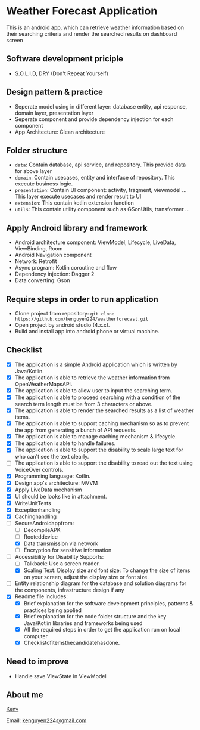 # Weather Forecast Application

This is  an android app, which can retrieve weather information based on their searching criteria and render the searched results on dashboard screen


## Software development priciple
- S.O.L.I.D, DRY (Don't Repeat Yourself)

## Design pattern & practice

- Seperate model using in different layer: database entity, api response, domain layer, presentation layer
- Seperate component and provide dependency injection for each component
- App Architecture: Clean architecture

## Folder structure

- `data`: Contain database, api service, and repository. This provide data for above layer
- `domain`: Contain usecases, entity and interface of repository. This execute business logic.
- `presentation`: Contain UI component: activity, fragment, viewmodel ... This layer execute usecases and render result to UI 
- `extension`: This contain kotlin extension function
- `utils`: This contain utility component such as GSonUtils, transformer ...

## Apply Android library and framework

- Android architecture component: ViewModel, Lifecycle, LiveData, ViewBinding, Room
- Android Navigation component
- Network: Retrofit
- Async program: Kotlin coroutine and flow
- Dependency injection: Dagger 2
- Data converting: Gson

## Require steps in order to  run application

- Clone project from repository: `git clone https://github.com/kenguyen224/weatherforecast.git`
- Open project by android studio (4.x.x).
- Build and install app into android phone or virtual machine.

## Checklist
- [x] The application is a simple Android application which is written by Java/Kotlin.
- [x] The application is able to retrieve the weather information from OpenWeatherMapsAPI.
- [x] The application is able to allow user to input the searching term.
- [x] The application is able to proceed searching with a condition of the search term length must be from 3 characters or above.
- [x] The application is able to render the searched results as a list of weather items.
- [x] The application is able to support caching mechanism so as to prevent the app from generating a bunch of API requests.
- [x] The application is able to manage caching mechanism & lifecycle.
- [x] The application is able to handle failures.
- [x] The application is able to support the disability to scale large text for who can't see the text clearly.
- [ ] The application is able to support the disability to read out the text using VoiceOver controls.  
- [x] Programming language: Kotlin.
- [x] Design app's architecture: MVVM
- [x] Apply LiveData mechanism
- [x] UI should be looks like in attachment.
- [x] WriteUnitTests
- [x] Exceptionhandling
- [x] Cachinghandling
- [ ] SecureAndroidappfrom:
	+ [ ] DecompileAPK
	+ [ ] Rooteddevice
	+ [x] Data transmission via network
	+ [ ] Encryption for sensitive information
- [ ] Accessibility for Disability Supports:
	+ [ ] Talkback: Use a screen reader.
	+ [x] Scaling Text: Display size and font size: To change the size of items on your screen, adjust the display size or font size.
- [ ] Entity relationship diagram for the database and solution diagrams for the components, infrastructure design if any 
- [x] Readme file includes:
	+ [x] Brief explanation for the software development principles, patterns & practices being applied
	+ [x] Brief explanation for the code folder structure and the key Java/Kotlin libraries and frameworks being used
	+ [x] All the required steps in order to get the application run on local computer
	+ [x] Checklistofitemsthecandidatehasdone.

## Need to improve

- Handle save  ViewState in ViewModel

## About me
[Kenv](https://www.linkedin.com/in/nguyenvanke96/)

Email: kenguyen224@gmail.com
